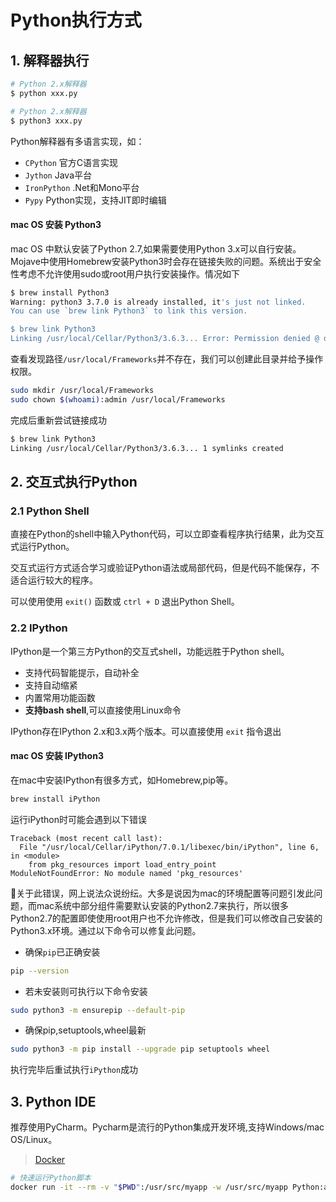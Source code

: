 # Python执行方式

## 1. 解释器执行

```sh
# Python 2.x解释器
$ python xxx.py

# Python 2.x解释器
$ python3 xxx.py
```

Python解释器有多语言实现，如：

* `CPython` 官方C语言实现
* `Jython` Java平台
* `IronPython` .Net和Mono平台
* `Pypy` Python实现，支持JIT即时编辑

#### mac OS 安装 Python3

mac OS 中默认安装了Python 2.7,如果需要使用Python 3.x可以自行安装。Mojave中使用Homebrew安装Python3时会存在链接失败的问题。系统出于安全性考虑不允许使用sudo或root用户执行安装操作。情况如下

```sh
$ brew install Python3
Warning: python3 3.7.0 is already installed, it's just not linked.
You can use `brew link Python3` to link this version.

$ brew link Python3
Linking /usr/local/Cellar/Python3/3.6.3... Error: Permission denied @ dir_s_mkdir - /usr/local/Frameworks
```

查看发现路径`/usr/local/Frameworks`并不存在，我们可以创建此目录并给予操作权限。

```sh
sudo mkdir /usr/local/Frameworks
sudo chown $(whoami):admin /usr/local/Frameworks
```

完成后重新尝试链接成功

```sh
$ brew link Python3
Linking /usr/local/Cellar/Python3/3.6.3... 1 symlinks created
```

## 2. 交互式执行Python

### 2.1 Python Shell

直接在Python的shell中输入Python代码，可以立即查看程序执行结果，此为交互式运行Python。

交互式运行方式适合学习或验证Python语法或局部代码，但是代码不能保存，不适合运行较大的程序。

可以使用使用 `exit()` 函数或 `ctrl + D` 退出Python Shell。

### 2.2 IPython

IPython是一个第三方Python的交互式shell，功能远胜于Python shell。

* 支持代码智能提示，自动补全
* 支持自动缩紧
* 内置常用功能函数
* **支持bash shell**,可以直接使用Linux命令

IPython存在IPython 2.x和3.x两个版本。可以直接使用 `exit` 指令退出

#### mac OS 安装 IPython3

在mac中安装IPython有很多方式，如Homebrew,pip等。

```sh
brew install iPython
```

运行iPython时可能会遇到以下错误

```
Traceback (most recent call last):
  File "/usr/local/Cellar/iPython/7.0.1/libexec/bin/iPython", line 6, in <module>
    from pkg_resources import load_entry_point
ModuleNotFoundError: No module named 'pkg_resources'
```

关于此错误，网上说法众说纷纭。大多是说因为mac的环境配置等问题引发此问题，而mac系统中部分组件需要默认安装的Python2.7来执行，所以很多Python2.7的配置即使使用root用户也不允许修改，但是我们可以修改自己安装的Python3.x环境。通过以下命令可以修复此问题。

* 确保`pip`已正确安装

``` sh
pip --version
```

* 若未安装则可执行以下命令安装

```sh
sudo python3 -m ensurepip --default-pip
```

* 确保pip,setuptools,wheel最新

```sh
sudo python3 -m pip install --upgrade pip setuptools wheel
```

执行完毕后重试执行`iPython`成功

## 3. Python IDE

推荐使用PyCharm。Pycharm是流行的Python集成开发环境,支持Windows/mac OS/Linux。

> [Docker](https://hub.docker.com/_/Python)

```sh
# 快速运行Python脚本
docker run -it --rm -v "$PWD":/usr/src/myapp -w /usr/src/myapp Python:alpine Python xxx.py
```
